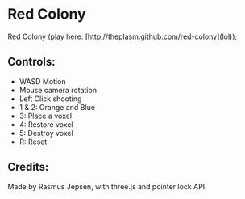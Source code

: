 Red Colony
=============

Red Colony (play here: [http://theplasm.github.com/red-colony](lol));


Controls:
---------

* WASD Motion
* Mouse camera rotation
* Left Click shooting
* 1 & 2: Orange and Blue
* 3: Place a voxel
* 4: Restore voxel
* 5: Destroy voxel
* R: Reset

Credits:
--------

Made by Rasmus Jepsen, with three.js and pointer lock API.
